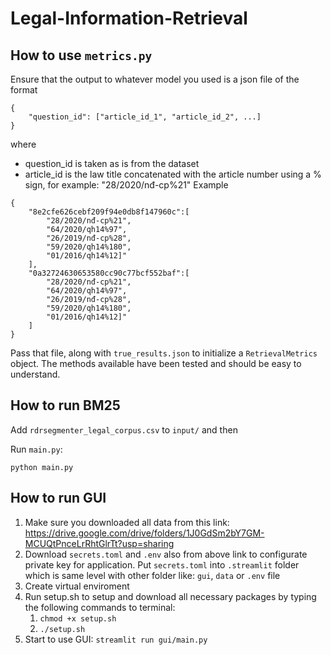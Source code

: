 # Legal-Information-Retrieval

## How to use ``metrics.py``

Ensure that the output to whatever model you used is a json file of the format
```
{
    "question_id": ["article_id_1", "article_id_2", ...]
}
```
where
- question_id is taken as is from the dataset
- article_id is the law title concatenated with the article number using a % sign, for example: "28/2020/nđ-cp%21"
Example
```
{
    "8e2cfe626cebf209f94e0db8f147960c":[
        "28/2020/nđ-cp%21",
        "64/2020/qh14%97",
        "26/2019/nđ-cp%28",
        "59/2020/qh14%180",
        "01/2016/qh14%12]"
    ],
    "0a32724630653580cc90c77bcf552baf":[
        "28/2020/nđ-cp%21",
        "64/2020/qh14%97",
        "26/2019/nđ-cp%28",
        "59/2020/qh14%180",
        "01/2016/qh14%12]"
    ]
}
```

Pass that file, along with ``true_results.json`` to initialize a ``RetrievalMetrics`` object. The methods available have been tested and should be easy to understand.

## How to run BM25

Add `rdrsegmenter_legal_corpus.csv` to `input/` and then

Run `main.py`:

```python main.py```

## How to run GUI
1. Make sure you downloaded all data from this link: https://drive.google.com/drive/folders/1J0GdSm2bY7GM-MCUQtPnceLrRhtGlrTt?usp=sharing
2. Download `secrets.toml` and `.env` also from above link to configurate private key for application. Put `secrets.toml` into `.streamlit` folder which is same level with other folder like: `gui`, `data` or `.env` file
3. Create virtual enviroment
4. Run setup.sh to setup and download all necessary packages by typing the following commands to terminal:
   1. `chmod +x setup.sh`
   2. `./setup.sh`
5. Start to use GUI: `streamlit run gui/main.py`

